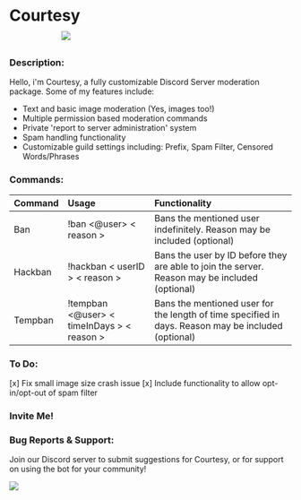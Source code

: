 # Courtesy &nbsp; &nbsp; &nbsp; &nbsp; &nbsp; &nbsp; &nbsp; &nbsp; &nbsp; &nbsp; &nbsp; &nbsp; &nbsp; &nbsp; &nbsp; &nbsp; &nbsp; &nbsp; &nbsp; &nbsp; &nbsp; &nbsp; &nbsp; &nbsp; &nbsp; &nbsp; &nbsp; &nbsp; &nbsp; &nbsp; &nbsp; &nbsp; &nbsp; &nbsp; &nbsp; [![](https://discordapp.com/api/guilds/630989618317230090/widget.png?style=shield)](https://discord.gg/z9qA8KY)

### Description:
Hello, i'm Courtesy, a fully customizable Discord Server moderation package. Some of my features include:
 - Text and basic image moderation (Yes, images too!)
 - Multiple permission based moderation commands
 - Private 'report to server administration' system
 - Spam handling functionality
 - Customizable guild settings including: Prefix, Spam Filter, Censored Words/Phrases

### Commands:
| Command | Usage | Functionality |
|:--------|:------|:--------------|
| Ban | !ban <@user> < reason > | Bans the mentioned user indefinitely. Reason may be included (optional) |
| Hackban | !hackban < userID > < reason > | Bans the user by ID before they are able to join the server. Reason may be included (optional) |
| Tempban | !tempban <@user> < timeInDays > < reason > | Bans the mentioned user for the length of time specified in days. Reason may be included (optional) |

### To Do:
[x] Fix small image size crash issue
[x] Include functionality to allow opt-in/opt-out of spam filter 
### Invite Me!

### Bug Reports & Support:
Join our Discord server to submit suggestions for Courtesy, or for support on using the bot for your community!


[![](https://discordapp.com/api/guilds/630989618317230090/widget.png?style=banner2)](https://discord.gg/z9qA8KY)


